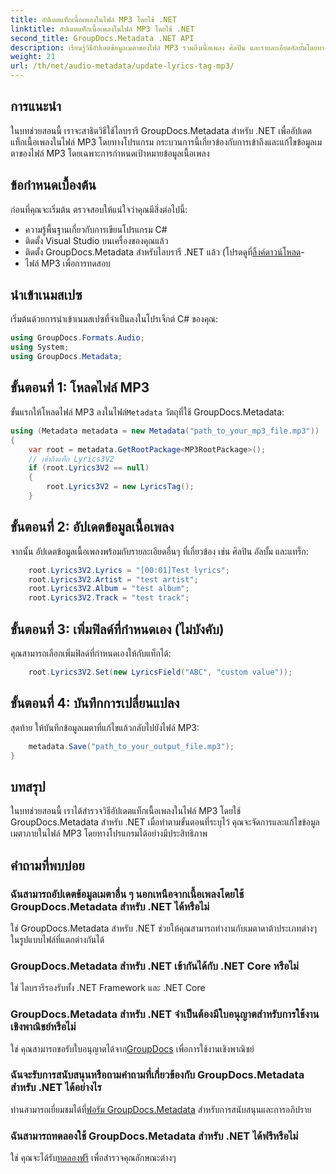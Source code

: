 ```yaml
---
title: อัปเดตแท็กเนื้อเพลงในไฟล์ MP3 โดยใช้ .NET
linktitle: อัปเดตแท็กเนื้อเพลงในไฟล์ MP3 โดยใช้ .NET
second_title: GroupDocs.Metadata .NET API
description: เรียนรู้วิธีอัปเดตข้อมูลเมตาของไฟล์ MP3 รวมถึงเนื้อเพลง ศิลปิน และรายละเอียดอัลบั้มโดยทางโปรแกรมโดยใช้ GroupDocs.Metadata สำหรับ .NET
weight: 21
url: /th/net/audio-metadata/update-lyrics-tag-mp3/
---
```

## การแนะนำ
ในบทช่วยสอนนี้ เราจะสาธิตวิธีใช้ไลบรารี GroupDocs.Metadata สำหรับ .NET เพื่ออัปเดตแท็กเนื้อเพลงในไฟล์ MP3 โดยทางโปรแกรม กระบวนการนี้เกี่ยวข้องกับการเข้าถึงและแก้ไขข้อมูลเมตาของไฟล์ MP3 โดยเฉพาะการกำหนดเป้าหมายข้อมูลเนื้อเพลง
## ข้อกำหนดเบื้องต้น
ก่อนที่คุณจะเริ่มต้น ตรวจสอบให้แน่ใจว่าคุณมีสิ่งต่อไปนี้:
- ความรู้พื้นฐานเกี่ยวกับการเขียนโปรแกรม C#
- ติดตั้ง Visual Studio บนเครื่องของคุณแล้ว
-  ติดตั้ง GroupDocs.Metadata สำหรับไลบรารี .NET แล้ว (โปรดดูที่[ลิ้งค์ดาวน์โหลด](https://releases.groupdocs.com/metadata/net/)-
- ไฟล์ MP3 เพื่อการทดสอบ

## นำเข้าเนมสเปซ
เริ่มต้นด้วยการนำเข้าเนมสเปซที่จำเป็นลงในโปรเจ็กต์ C# ของคุณ:
```csharp
using GroupDocs.Formats.Audio;
using System;
using GroupDocs.Metadata;
```
## ขั้นตอนที่ 1: โหลดไฟล์ MP3
 ขั้นแรกให้โหลดไฟล์ MP3 ลงในไฟล์`Metadata` วัตถุที่ใช้ GroupDocs.Metadata:
```csharp
using (Metadata metadata = new Metadata("path_to_your_mp3_file.mp3"))
{
    var root = metadata.GetRootPackage<MP3RootPackage>();
    // เข้าถึงแท็ก Lyrics3V2
    if (root.Lyrics3V2 == null)
    {
        root.Lyrics3V2 = new LyricsTag();
    }
```
## ขั้นตอนที่ 2: อัปเดตข้อมูลเนื้อเพลง
จากนั้น อัปเดตข้อมูลเนื้อเพลงพร้อมกับรายละเอียดอื่นๆ ที่เกี่ยวข้อง เช่น ศิลปิน อัลบั้ม และแทร็ก:
```csharp
    root.Lyrics3V2.Lyrics = "[00:01]Test lyrics";
    root.Lyrics3V2.Artist = "test artist";
    root.Lyrics3V2.Album = "test album";
    root.Lyrics3V2.Track = "test track";
```
## ขั้นตอนที่ 3: เพิ่มฟิลด์ที่กำหนดเอง (ไม่บังคับ)
คุณสามารถเลือกเพิ่มฟิลด์ที่กำหนดเองให้กับแท็กได้:
```csharp
    root.Lyrics3V2.Set(new LyricsField("ABC", "custom value"));
```
## ขั้นตอนที่ 4: บันทึกการเปลี่ยนแปลง
สุดท้าย ให้บันทึกข้อมูลเมตาที่แก้ไขแล้วกลับไปยังไฟล์ MP3:
```csharp
    metadata.Save("path_to_your_output_file.mp3");
}
```

## บทสรุป
ในบทช่วยสอนนี้ เราได้สำรวจวิธีอัปเดตแท็กเนื้อเพลงในไฟล์ MP3 โดยใช้ GroupDocs.Metadata สำหรับ .NET เมื่อทำตามขั้นตอนที่ระบุไว้ คุณจะจัดการและแก้ไขข้อมูลเมตาภายในไฟล์ MP3 โดยทางโปรแกรมได้อย่างมีประสิทธิภาพ

## คำถามที่พบบ่อย
### ฉันสามารถอัปเดตข้อมูลเมตาอื่น ๆ นอกเหนือจากเนื้อเพลงโดยใช้ GroupDocs.Metadata สำหรับ .NET ได้หรือไม่
ใช่ GroupDocs.Metadata สำหรับ .NET ช่วยให้คุณสามารถทำงานกับเมตาดาต้าประเภทต่างๆ ในรูปแบบไฟล์ที่แตกต่างกันได้
### GroupDocs.Metadata สำหรับ .NET เข้ากันได้กับ .NET Core หรือไม่
ใช่ ไลบรารีรองรับทั้ง .NET Framework และ .NET Core
### GroupDocs.Metadata สำหรับ .NET จำเป็นต้องมีใบอนุญาตสำหรับการใช้งานเชิงพาณิชย์หรือไม่
 ใช่ คุณสามารถขอรับใบอนุญาตได้จาก[GroupDocs](https://purchase.groupdocs.com/buy) เพื่อการใช้งานเชิงพาณิชย์
### ฉันจะรับการสนับสนุนหรือถามคำถามที่เกี่ยวข้องกับ GroupDocs.Metadata สำหรับ .NET ได้อย่างไร
 ท่านสามารถเยี่ยมชมได้ที่[ฟอรัม GroupDocs.Metadata](https://forum.groupdocs.com/c/metadata/14) สำหรับการสนับสนุนและการอภิปราย
### ฉันสามารถทดลองใช้ GroupDocs.Metadata สำหรับ .NET ได้ฟรีหรือไม่
 ใช่ คุณจะได้รับ[ทดลองฟรี](https://releases.groupdocs.com/) เพื่อสำรวจคุณลักษณะต่างๆ